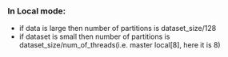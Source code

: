 ### In Local mode:
* if data is large then number of partitions is dataset_size/128
* if dataset is small then number of partitions is dataset_size/num_of_threads(i.e. master local[8], here it is 8)
